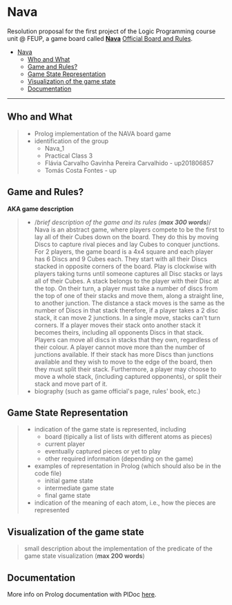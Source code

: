 # Nava

Resolution proposal for the first project of the Logic Programming course unit @ FEUP, a game board called [**Nava**](https://boardgamegeek.com/boardgame/250491/nava)
[Official Board and Rules](https://drive.google.com/file/d/1qfZp_uDWRPxPU5U2lN-EGNDfEHkjha1u/view).

- [Nava](#nava)
  - [Who and What](#who-and-what)
  - [Game and Rules?](#game-and-rules?)
  - [Game State Representation](#game-state-representation)
  - [Visualization of the game state](#visualization-of-the-game-state)
  - [Documentation](#documentation)

___


## Who and What

> - Prolog implementation of the NAVA board game
> - identification of the group
>   - Nava_1
>   - Practical Class 3
>   - Flávia Carvalho Gavinha Pereira Carvalhido - up201806857
>   - Tomás Costa Fontes - up 


## Game and Rules?

**AKA game description**

> - /*brief description of the game and its rules (**max 300 words**)*/ Nava is an abstract game, where players compete to be the first
to lay all of their Cubes down on the board. They do this by moving Discs to capture rival pieces and lay Cubes to conquer junctions. For 2 players, the game board is a 4x4 square and each player has 6 Discs and 9 Cubes each. They start with all their Discs stacked in opposite corners of the board. Play is clockwise with players taking turns until
someone captures all Disc stacks or lays all of their Cubes. A stack belongs to the player with their Disc at the top. On their turn, a player must take a number of discs from the top of one of their stacks and move them, along a straight line, to another junction. The distance a stack moves is the same as the number of Discs in that stack therefore, if a player takes a 2 disc stack, it can move 2 junctions. In a single move, stacks can't turn corners. If a player moves their stack onto another stack it becomes theirs, including all opponents Discs in that stack. Players can move all discs in stacks that they own, regardless of their colour. A player cannot move more than the number of junctions available. If their stack has more Discs than junctions available and they wish to move to the edge of the board, then they must split their stack. Furthermore, a player may choose to move a whole stack, (including captured opponents), or split their stack and move part of it.
> - biography (such as game official's page, rules' book, etc.)


## Game State Representation

> - indication of the game state is represented, including
>   - board (tipically a list of lists with different atoms as pieces)
>   - current player
>   - eventually captured pieces or yet to play
>   - other required information (depending on the game)
> - examples of representation in Prolog (which should also be in the code file)
>   - initial game state
>   - intermediate game state
>   - final game state
> - indication of the meaning of each atom, i.e., how the pieces are represented


## Visualization of the game state

> small description about the implementation of the predicate of the game state visualization (**max 200 words**)

## Documentation

More info on Prolog documentation with PlDoc [here](https://www.swi-prolog.org/pldoc/doc_for?object=section(%27packages/pldoc.html%27)).

